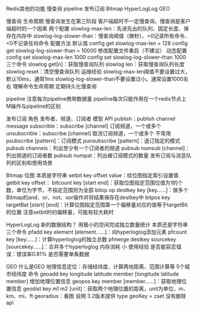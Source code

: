 Redis其他的功能
	慢查询
	pipeline
	发布订阅
	Bitmap
	HyperLogLog
	GEO

慢查询
	生命周期
		慢查询发生在第三阶段
		客户端超时不一定慢查询，慢查询是客户端超时的一个因素
	两个配置
		slowlog-max-len：先进先出的队列、固定长度、保存在内存中
		slowlog-log-slower-than：慢查询阈值（微秒）、=0记录所有命令、<0不记录任何命令
		配置方法
			默认值
			config get slowlog-max-len = 128
			config get slowlog-log-slower-than = 10000
			修改配置文件重启（不建议）
			动态配置
			config set slowlog-max-len 1000
			config set slowlog-log-slower-than 1000
	三个命令
		slowlog get[n]：获取慢查询队列
		slowlog len：获取慢查询队列长度
		slowlog reset：清空慢查询队列
	运维经验
		slowlog-max-len阈值不要设置过大，默认10ms，通常1ms
		slowlog-log-slower-than不要设置过小。通常设置1000左右
		理解命令生命周期
		定期持久化慢查询
		
pipeline
	注意每次pipeline携带数据量
	pipeline每次只能作用在一个redis节点上
	M操作与pipeline的区别

发布订阅
	角色
		发布者、频道、订阅者
	模型
	API
		publish：publish channel message
		subscrible：subscribe [channel] 订阅频道，一个或多个
		unsubscrible：subscribe [channel] 取消订阅频道，一个或多个
		不常用
		psubscribe [pattern]：订阅模式
		punsubscribe [pattern]：退订指定的模式
		pubsub channels：列出至少有一个订阅者的频道
		pubsub numsub [channel]：列出频道的订阅者数
		pubsub numpat：列出被订阅模式的数量
	发布订阅与消息队列的区别和使用场景

Bitmap
	位图
	本质是字符串
	setbit key offset value：给位图指定索引设置值
	getbit  key offset：
	bitcount key [start end]：获取位图指定范围位值为1的个数，单位为字节，不指定范围则为全部
	bitop op destkey key [key……]：做多个Bitmap的and、or、not、xor操作并将结果保存在destkey中
	bitpos key targetBat [start] [end]：计算位图指定范围第一个偏移量对应的值等于targetBit的位置
	注意setbit时的偏移量，可能有较大耗时
	
HyperLogLog
	新的数据结构？
		用极小的空间完成独立数量统计
		本质还是字符串
	三个命令
		pfadd key element [element……]：向hyperloglog添加元素
		pfcount key [key……]：计算hyperloglog的独立总数
		pfmerge destkey sourcekey [sourcekey……]：合并多个hyperloglog
	内存消耗
		小
	使用经验
		是否能容忍错误：错误率0.81%
		是否需要单条数据

GEO
	什么是GEO
		地理信息定位：存储经纬度、计算两地距离、范围计算等
	5个城市经纬度
	命令
		geoadd key longitude latitude member [longitude latitude member]
			增加地理位置信息
		geopos key member [member……]：获取地理位置信息
		geodist key m1 m2 [unit]：获取两个地理位置的距离，unit为单位，m、km、mi、ft
		georadius：看图
	说明
		3.2版本提供
		type geoKey = zset
		没有删除api